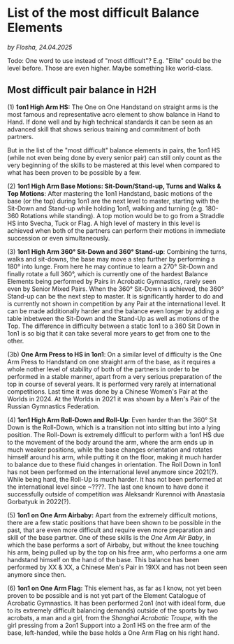# List of the most difficult Balance Elements

*by Flosha, 24.04.2025*

Todo: One word to use instead of "most difficult"? E.g. "Elite" could be the level before. Those are even higher. Maybe something like world-class.


## Most difficult pair balance in H2H

(1) **1on1 High Arm HS:** The One on One Handstand on straight arms is the most famous and representative acro element to show balance in Hand to Hand. If done well and by high technical standards it can be seen as an advanced skill that shows serious training and commitment of both partners. 

But in the list of the "most difficult" balance elements in pairs, the 1on1 HS (while not even being done by every senior pair) can still only count as the very beginning of the skills to be mastered at this level when compared to what has been proven to be possible by a few. 

(2) **1on1 High Arm Base Motions: Sit-Down/Stand-up, Turns and Walks & Top Motions**: After mastering the 1on1 Handstand, basic motions of the base (or the top) during 1on1 are the next level to master, starting with the Sit-Down and Stand-up while holding 1on1, walking and turning (e.g. 180-360 Rotations while standing). A top motion would be to go from a Straddle HS into Svecha, Tuck or Flag. A high level of mastery in this level is achieved when both of the partners can perform their motions in immediate succession or even simultaneously. 

(3) **1on1 High Arm 360° Sit-Down and 360° Stand-up**: Combining the turns, walks and sit-downs, the base may move a step further by performing a 180° into lunge. From here he may continue to learn a 270° Sit-Down and finally rotate a full 360°, which is currently one of the hardest Balance Elements being performed by Pairs in Acrobatic Gymnastics, rarely seen even by Senior Mixed Pairs. When the 360° Sit-Down is achieved, the 360° Stand-up can be the next step to master. It is significantly harder to do and is currently not shown in competition by any Pair at the international level. It can be made additionally harder and the balance even longer by adding a table inbetween the Sit-Down and the Stand-Up as well as motions of the Top. The difference in difficulty between a static 1on1 to a 360 Sit Down in 1on1 is so big that it can take several more years to get from one to the other. 

(3b) **One Arm Press to HS in 1on1**: On a similar level of difficulty is the One Arm Press to Handstand on one straight arm of the base, as it requires a whole nother level of stability of both of the partners in order to be performed in a stable manner, apart from a very serious preparation of the top in course of several years. It is performed very rarely at international competitions. Last time it was done by a Chinese Women's Pair at the Worlds in 2024. At the Worlds in 2021 it was shown by a Men's Pair of the Russian Gymnastics Federation.

(4) **1on1 High Arm Roll-Down and Roll-Up**: Even harder than the 360° Sit Down is the Roll-Down, which is a transition not into sitting but into a lying position. The Roll-Down is extremely difficult to perform with a 1on1 HS due to the movement of the body around the arm, where the arm ends up in much weaker positions, while the base changes orientation and rotates himself around his arm, while putting it on the floor, making it much harder to balance due to these fluid changes in orientation. The Roll Down in 1on1 has not been performed on the international level anymore since 2021(?). While being hard, the Roll-Up is much harder. It has not been performed at the international level since ~????. The last one known to have done it successfully outside of competition was Aleksandr Kurennoi with Anastasia Gorbatyuk in 2022(?). 

(5) **1on1 on One Arm Airbaby:** Apart from the extremely difficult motions, there are a few static positions that have been shown to be possible in the past, that are even more difficult and require even more preparation and skill of the base partner. One of these skills is the *One Arm Air Baby*, in which the base performs a sort of Airbaby, but without the knee touching his arm, being pulled up by the top on his free arm, who performs a one arm handstand himself on the hand of the base. This balance has been performed by XX & XX, a Chinese Men's Pair in 19XX and has not been seen anymore since then. 

(6) **1on1 on One Arm Flag:** This element has, as far as I know, not yet been proven to be possible and is not yet part of the Element Catalogue of Acrobatic Gymnastics. It has been performed 2on1 (not with ideal form, due to its extremely difficult balancing demands) outside of the sports by two acrobats, a man and a girl, from the *Shanghai Acrobatic Troupe*, with the girl pressing from a 2on1 Support into a 2on1 HS on the free arm of the base, left-handed, while the base holds a One Arm Flag on his right hand. 








